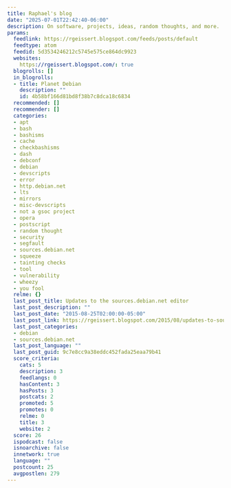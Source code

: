 ```yaml
---
title: Raphael's blog
date: "2025-07-01T22:42:40-06:00"
description: On software, projects, ideas, random thoughts, and more.
params:
  feedlink: https://rgeissert.blogspot.com/feeds/posts/default
  feedtype: atom
  feedid: 5d3534246212c5745e575ce864dc9923
  websites:
    https://rgeissert.blogspot.com/: true
  blogrolls: []
  in_blogrolls:
  - title: Planet Debian
    description: ""
    id: 4b58bf166d81bd8f38b7c8dca18c6834
  recommended: []
  recommender: []
  categories:
  - apt
  - bash
  - bashisms
  - cache
  - checkbashisms
  - dash
  - debconf
  - debian
  - devscripts
  - error
  - http.debian.net
  - lts
  - mirrors
  - misc-devscripts
  - not a gsoc project
  - opera
  - postscript
  - random thought
  - security
  - segfault
  - sources.debian.net
  - squeeze
  - tainting checks
  - tool
  - vulnerability
  - wheezy
  - you fool
  relme: {}
  last_post_title: Updates to the sources.debian.net editor
  last_post_description: ""
  last_post_date: "2015-08-25T02:00:00-05:00"
  last_post_link: https://rgeissert.blogspot.com/2015/08/updates-to-sourcesdebiannet-editor.html
  last_post_categories:
  - debian
  - sources.debian.net
  last_post_language: ""
  last_post_guid: 9c7e8cc9a38eddc452fada25eaa79b41
  score_criteria:
    cats: 5
    description: 3
    feedlangs: 0
    hasContent: 3
    hasPosts: 3
    postcats: 2
    promoted: 5
    promotes: 0
    relme: 0
    title: 3
    website: 2
  score: 26
  ispodcast: false
  isnoarchive: false
  innetwork: true
  language: ""
  postcount: 25
  avgpostlen: 279
---
```

